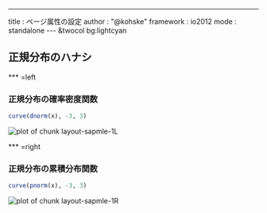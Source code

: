 ---
title       : ページ属性の設定
author      : "@kohske"
framework   : io2012
mode        : standalone
--- &twocol bg:lightcyan

## 正規分布のハナシ
*** =left
### 正規分布の確率密度関数

```r
curve(dnorm(x), -3, 3)
```

![plot of chunk layout-sapmle-1L](assets/fig/layout-sapmle-1L.png) 


*** =right
### 正規分布の累積分布関数

```r
curve(pnorm(x), -3, 3)
```

![plot of chunk layout-sapmle-1R](assets/fig/layout-sapmle-1R.png) 

